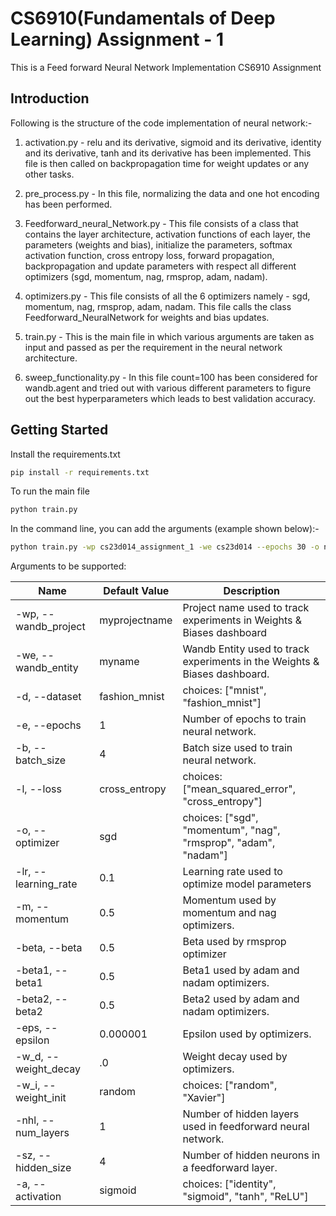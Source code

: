 # CS6910(Fundamentals of Deep Learning) Assignment - 1

This is a Feed forward Neural Network Implementation CS6910 Assignment

## Introduction

Following is the structure of the code implementation of neural network:-

1) activation.py - relu and its derivative, sigmoid and its derivative, identity and its derivative, tanh and its derivative has been implemented. This file is then called on backpropagation time for weight updates or any other tasks.

2) pre_process.py - In this file, normalizing the data and one hot encoding has been performed.

3) Feedforward_neural_Network.py - This file consists of a class that contains the layer architecture, activation functions of each layer, the parameters (weights and bias), initialize the parameters, softmax activation function, cross entropy loss, forward propagation, backpropagation and update parameters with respect all different optimizers (sgd, momentum, nag, rmsprop, adam, nadam).

4) optimizers.py - This file consists of all the 6 optimizers namely - sgd, momentum, nag, rmsprop, adam, nadam. This file calls the class Feedforward_NeuralNetwork for weights and bias updates.

5) train.py - This is the main file in which various arguments are taken as input and passed as per the requirement in the neural network architecture.

6) sweep_functionality.py - In this file count=100 has been considered for wandb.agent and tried out with various different parameters to figure out the best hyperparameters which leads to best validation accuracy.

## Getting Started

Install the requirements.txt 
```bash
pip install -r requirements.txt
```

To run the main file
```bash
python train.py
```
In the command line, you can add the arguments (example shown below):-
```bash
python train.py -wp cs23d014_assignment_1 -we cs23d014 --epochs 30 -o nadam -lr 0.0001 -nhl 3 -sz 32
```

Arguments to be supported:

| Name               | Default Value  | Description                                                                                      |
|--------------------|----------------|--------------------------------------------------------------------------------------------------|
| -wp, --wandb_project | myprojectname | Project name used to track experiments in Weights & Biases dashboard                             |
| -we, --wandb_entity | myname         | Wandb Entity used to track experiments in the Weights & Biases dashboard.                        |
| -d, --dataset      | fashion_mnist  | choices: ["mnist", "fashion_mnist"]                                                              |
| -e, --epochs       | 1              | Number of epochs to train neural network.                                                        |
| -b, --batch_size   | 4              | Batch size used to train neural network.                                                         |
| -l, --loss         | cross_entropy  | choices: ["mean_squared_error", "cross_entropy"]                                                 |
| -o, --optimizer    | sgd            | choices: ["sgd", "momentum", "nag", "rmsprop", "adam", "nadam"]                                  |
| -lr, --learning_rate | 0.1           | Learning rate used to optimize model parameters                                                  |
| -m, --momentum     | 0.5            | Momentum used by momentum and nag optimizers.                                                    |
| -beta, --beta      | 0.5            | Beta used by rmsprop optimizer                                                                   |
| -beta1, --beta1    | 0.5            | Beta1 used by adam and nadam optimizers.                                                         |
| -beta2, --beta2    | 0.5            | Beta2 used by adam and nadam optimizers.                                                         |
| -eps, --epsilon    | 0.000001       | Epsilon used by optimizers.                                                                      |
| -w_d, --weight_decay | .0            | Weight decay used by optimizers.                                                                 |
| -w_i, --weight_init | random         | choices: ["random", "Xavier"]                                                                    |
| -nhl, --num_layers | 1              | Number of hidden layers used in feedforward neural network.                                      |
| -sz, --hidden_size | 4              | Number of hidden neurons in a feedforward layer.                                                 |
| -a, --activation   | sigmoid        | choices: ["identity", "sigmoid", "tanh", "ReLU"]                                                 |

